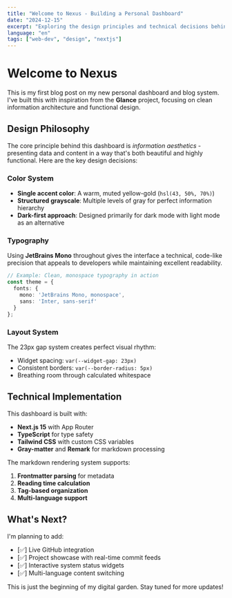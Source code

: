 ```yaml
---
title: "Welcome to Nexus - Building a Personal Dashboard"
date: "2024-12-15"
excerpt: "Exploring the design principles and technical decisions behind creating a minimalist, Glance-inspired dashboard for personal use."
language: "en"
tags: ["web-dev", "design", "nextjs"]
---
```


# Welcome to Nexus

This is my first blog post on my new personal dashboard and blog system. I've built this with inspiration from the **Glance** project, focusing on clean information architecture and functional design.

## Design Philosophy

The core principle behind this dashboard is *information aesthetics* - presenting data and content in a way that's both beautiful and highly functional. Here are the key design decisions:

### Color System

- **Single accent color**: A warm, muted yellow-gold (`hsl(43, 50%, 70%)`)
- **Structured grayscale**: Multiple levels of gray for perfect information hierarchy
- **Dark-first approach**: Designed primarily for dark mode with light mode as an alternative

### Typography

Using **JetBrains Mono** throughout gives the interface a technical, code-like precision that appeals to developers while maintaining excellent readability.

```typescript
// Example: Clean, monospace typography in action
const theme = {
  fonts: {
    mono: 'JetBrains Mono, monospace',
    sans: 'Inter, sans-serif'
  }
};
```

### Layout System

The 23px gap system creates perfect visual rhythm:

- Widget spacing: `var(--widget-gap: 23px)`
- Consistent borders: `var(--border-radius: 5px)`
- Breathing room through calculated whitespace

## Technical Implementation

This dashboard is built with:

- **Next.js 15** with App Router
- **TypeScript** for type safety
- **Tailwind CSS** with custom CSS variables
- **Gray-matter** and **Remark** for markdown processing

The markdown rendering system supports:

1. **Frontmatter parsing** for metadata
2. **Reading time calculation**
3. **Tag-based organization**
4. **Multi-language support**

## What's Next?

I'm planning to add:

- [✅] Live GitHub integration
- [✅] Project showcase with real-time commit feeds  
- [✅] Interactive system status widgets
- [✅] Multi-language content switching

This is just the beginning of my digital garden. Stay tuned for more updates!
